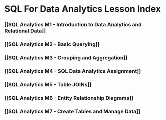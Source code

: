 # SQL For Data Analytics Lesson Index


### [[SQL Analytics M1 - Introduction to Data Analytics and Relational Data]]

### [[SQL Analytics M2 - Basic Querying]]

### [[SQL Analytics M3 - Grouping and Aggregation]]

### [[SQL Analytics M4 - SQL Data Analytics Assignment]]

### [[SQL Analytics M5 - Table JOINs]]

### [[SQL Analytics M6 - Entity Relationship Diagrams]]

### [[SQL Analytics M7 - Create Tables and Manage Data]]

